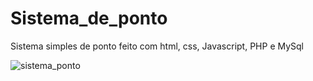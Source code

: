 # Sistema_de_ponto
Sistema simples de ponto feito com html, css, Javascript, PHP e MySql


![sistema_ponto](https://user-images.githubusercontent.com/59832169/194183583-fee98d83-ea08-40d3-b402-bb2d867c86b8.png)
